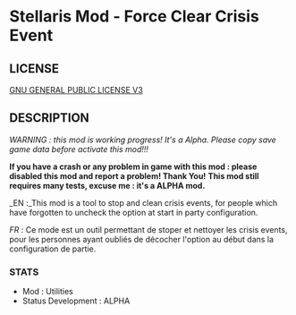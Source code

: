 # Stellaris Mod - Force Clear Crisis Event

## LICENSE

[GNU GENERAL PUBLIC LICENSE V3](LICENSE)

## DESCRIPTION

_WARNING : this mod is working progress! It's a Alpha. Please copy save game data before activate this mod!!!_

__If you have a crash or any problem in game with this mod : please disabled this mod and report a problem! Thank You!__
__This mod still requires many tests, excuse me : it's a ALPHA mod.__

_EN :_This mod is a tool to stop and clean crisis events, for people which have forgotten to uncheck the option at start in party configuration.

_FR :_ Ce mode est un outil permettant de stoper et nettoyer les crisis events, pour les personnes ayant oubliés de décocher l'option au début dans la configuration de partie. 

### STATS

* Mod : Utilities
* Status Development : ALPHA